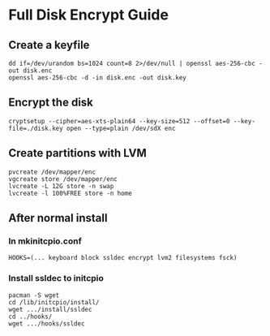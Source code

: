 
# Full Disk Encrypt Guide

## Create a keyfile
```
dd if=/dev/urandom bs=1024 count=8 2>/dev/null | openssl aes-256-cbc -out disk.enc
openssl aes-256-cbc -d -in disk.enc -out disk.key
```

## Encrypt the disk
```
cryptsetup --cipher=aes-xts-plain64 --key-size=512 --offset=0 --key-file=./disk.key open --type=plain /dev/sdX enc
```

## Create partitions with LVM
```
pvcreate /dev/mapper/enc
vgcreate store /dev/mapper/enc
lvcreate -L 12G store -n swap
lvcreate -l 100%FREE store -n home
```

## After normal install

### In mkinitcpio.conf
```
HOOKS=(... keyboard block ssldec encrypt lvm2 filesystems fsck)
```
### Install ssldec to initcpio
```
pacman -S wget
cd /lib/initcpio/install/
wget .../install/ssldec
cd ../hooks/
wget .../hooks/ssldec
```

